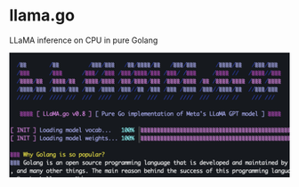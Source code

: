 # llama.go
LLaMA inference on CPU in pure Golang

<p align="center">
  <img src="terminal.png">
</p>

